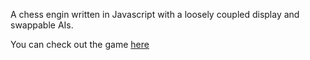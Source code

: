 A chess engin written in Javascript with a loosely coupled display and swappable AIs.

You can check out the game [here](http://www.theraccoonshare.com/js-chess)